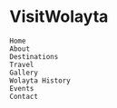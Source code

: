 # VisitWolayta
    Home
    About
    Destinations
    Travel
    Gallery
    Wolayta History
    Events
    Contact
